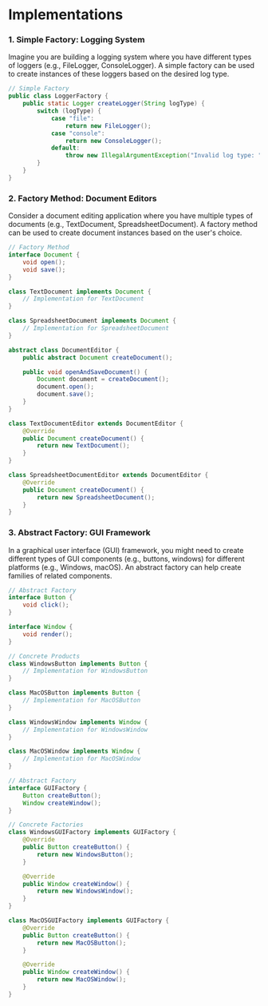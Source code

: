 # Implementations

### 1. **Simple Factory: Logging System**

Imagine you are building a logging system where you have different types of loggers (e.g., FileLogger, ConsoleLogger). A simple factory can be used to create instances of these loggers based on the desired log type.

```java
// Simple Factory
public class LoggerFactory {
    public static Logger createLogger(String logType) {
        switch (logType) {
            case "file":
                return new FileLogger();
            case "console":
                return new ConsoleLogger();
            default:
                throw new IllegalArgumentException("Invalid log type: " + logType);
        }
    }
}
```

### 2. **Factory Method: Document Editors**

Consider a document editing application where you have multiple types of documents (e.g., TextDocument, SpreadsheetDocument). A factory method can be used to create document instances based on the user's choice.

```java
// Factory Method
interface Document {
    void open();
    void save();
}

class TextDocument implements Document {
    // Implementation for TextDocument
}

class SpreadsheetDocument implements Document {
    // Implementation for SpreadsheetDocument
}

abstract class DocumentEditor {
    public abstract Document createDocument();

    public void openAndSaveDocument() {
        Document document = createDocument();
        document.open();
        document.save();
    }
}

class TextDocumentEditor extends DocumentEditor {
    @Override
    public Document createDocument() {
        return new TextDocument();
    }
}

class SpreadsheetDocumentEditor extends DocumentEditor {
    @Override
    public Document createDocument() {
        return new SpreadsheetDocument();
    }
}
```

### 3. **Abstract Factory: GUI Framework**

In a graphical user interface (GUI) framework, you might need to create different types of GUI components (e.g., buttons, windows) for different platforms (e.g., Windows, macOS). An abstract factory can help create families of related components.

```java
// Abstract Factory
interface Button {
    void click();
}

interface Window {
    void render();
}

// Concrete Products
class WindowsButton implements Button {
    // Implementation for WindowsButton
}

class MacOSButton implements Button {
    // Implementation for MacOSButton
}

class WindowsWindow implements Window {
    // Implementation for WindowsWindow
}

class MacOSWindow implements Window {
    // Implementation for MacOSWindow
}

// Abstract Factory
interface GUIFactory {
    Button createButton();
    Window createWindow();
}

// Concrete Factories
class WindowsGUIFactory implements GUIFactory {
    @Override
    public Button createButton() {
        return new WindowsButton();
    }

    @Override
    public Window createWindow() {
        return new WindowsWindow();
    }
}

class MacOSGUIFactory implements GUIFactory {
    @Override
    public Button createButton() {
        return new MacOSButton();
    }

    @Override
    public Window createWindow() {
        return new MacOSWindow();
    }
}
```